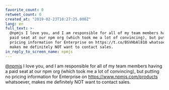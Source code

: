 ```yaml
---
favorite_count: 0
retweet_count: 0
created_at: "2019-02-23T10:27:25.000Z"
lang: en
full_text: >-
  @npmjs I love you, and I am responsible for all of my team members having a
  paid seat at our npm org (which took me a lot of convincing), but putting no
  pricing information for Enterprise on https://t.co/BSVHbAl818 whatsoever,
  makes me definitely NOT want to contact sales.
in_reply_to_screen_name: npmjs
---
```


[@npmjs](https://twitter.com/npmjs) I love you, and I am responsible for all of
my team members having a paid seat at our npm org (which took me a lot of
convincing), but putting no pricing information for Enterprise on
<https://www.npmjs.com/products> whatsoever, makes me definitely NOT want to
contact sales.
